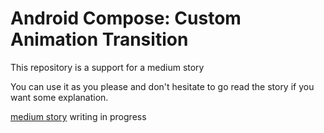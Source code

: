 # Android Compose: Custom Animation Transition

This repository is a support for a medium story

You can use it as you please and don't hesitate to go read the story if you want some explanation.

[medium story]() writing in progress


